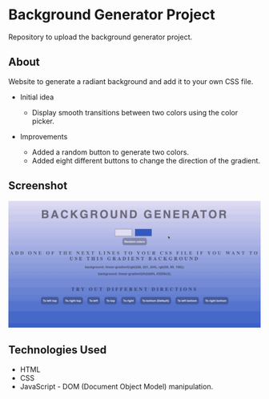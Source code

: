 
# Background Generator Project
Repository to upload the background generator project.

## About
Website to generate a radiant background and add it to your own CSS file.

* Initial idea
    * Display smooth transitions between two colors using the color picker.

* Improvements
    * Added a random button to generate two colors.
    * Added eight different buttons to change the direction of the gradient.

## Screenshot
![](https://github.com/jemtca/Background-Generator/blob/master/screenshots/Background%20generator.gif)

## Technologies Used
* HTML
* CSS
* JavaScript - DOM (Document Object Model) manipulation.
